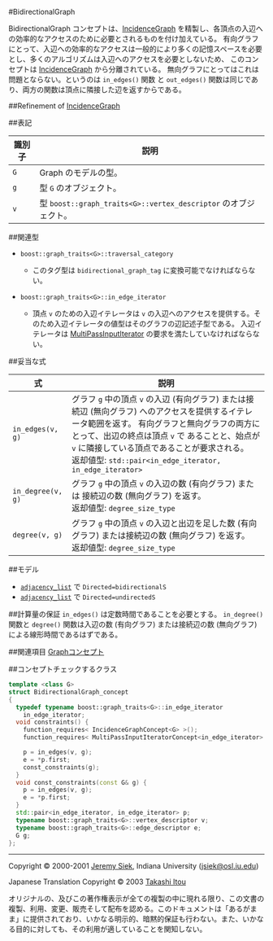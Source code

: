 #BidirectionalGraph

BidirectionalGraph コンセプトは、[IncidenceGraph](./IncidenceGraph.md) を精製し、各頂点の入辺への効率的なアクセスのために必要とされるものを付け加えている。 有向グラフにとって、入辺への効率的なアクセスは一般的により多くの記憶スペースを必要とし、多くのアルゴリズムは入辺へのアクセスを必要としないため、 このコンセプトは [IncidenceGraph](./IncidenceGraph.md) から分離されている。 無向グラフにとってはこれは問題とならない。というのは `in_edges()` 関数 と `out_edges()` 関数は同じであり、両方の関数は頂点に隣接した辺を返すからである。


##Refinement of
[IncidenceGraph](./IncidenceGraph.md)


##表記

| 識別子 | 説明 |
|--------|------|
| `G`    | Graph のモデルの型。 |
| `g`    | 型 `G` のオブジェクト。 |
| `v`    | 型 `boost::graph_traits<G>::vertex_descriptor` のオブジェクト。 |


##関連型

- `boost::graph_traits<G>::traversal_category`
	- このタグ型は `bidirectional_graph_tag` に変換可能でなければならない。

- `boost::graph_traits<G>::in_edge_iterator`
	- 頂点 `v` のための入辺イテレータは `v` の入辺へのアクセスを提供する。そのため入辺イテレータの値型はそのグラフの辺記述子型である。 入辺イテレータは [MultiPassInputIterator](./MultiPassInputIterator.md) の要求を満たしていなければならない。


##妥当な式

| 式 | 説明 |
|----|------|
| `in_edges(v, g)` | グラフ `g` 中の頂点 `v` の入辺 (有向グラフ) または接続辺 (無向グラフ) へのアクセスを提供するイテレータ範囲を返す。 有向グラフと無向グラフの両方にとって、出辺の終点は頂点 `v` で あることと、始点が `v` に隣接している頂点であることが要求される。<br/> 返却値型: `std::pair<in_edge_iterator, in_edge_iterator>` |
| `in_degree(v, g)` | グラフ `g` 中の頂点 `v` の入辺の数 (有向グラフ) または 接続辺の数 (無向グラフ) を返す。<br/> 返却値型: `degree_size_type` |
| `degree(v, g)`    | グラフ `g` 中の頂点 `v` の入辺と出辺を足した数 (有向グラフ) または接続辺の数 (無向グラフ) を返す。<br/> 返却値型: `degree_size_type` |


##モデル
- [`adjacency_list`](./adjacency_list.md) で `Directed=bidirectionalS`
- [`adjacency_list`](./adjacency_list.md) で `Directed=undirectedS`


##計算量の保証
`in_edges()` は定数時間であることを必要とする。 `in_degree()` 関数と `degree()` 関数は入辺の数 (有向グラフ) または接続辺の数 (無向グラフ) による線形時間であるはずである。


##関連項目
[Graphコンセプト](./graph_concepts.md)


##コンセプトチェックするクラス

```cpp
template <class G>
struct BidirectionalGraph_concept
{
  typedef typename boost::graph_traits<G>::in_edge_iterator
    in_edge_iterator;
  void constraints() {
    function_requires< IncidenceGraphConcept<G> >();
    function_requires< MultiPassInputIteratorConcept<in_edge_iterator> >();

    p = in_edges(v, g);
    e = *p.first;
    const_constraints(g);
  }
  void const_constraints(const G& g) {
    p = in_edges(v, g);
    e = *p.first;
  }
  std::pair<in_edge_iterator, in_edge_iterator> p;
  typename boost::graph_traits<G>::vertex_descriptor v;
  typename boost::graph_traits<G>::edge_descriptor e;
  G g;
};
```


***
Copyright © 2000-2001 [Jeremy Siek](http://www.boost.org/doc/libs/1_31_0/people/jeremy_siek.htm), Indiana University (<jsiek@osl.iu.edu>)

Japanese Translation Copyright © 2003 [Takashi Itou](takashi-it@po6.nsk.ne.jp)

オリジナルの、及びこの著作権表示が全ての複製の中に現れる限り、この文書の複製、利用、変更、販売そして配布を認める。このドキュメントは「あるがまま」に提供されており、いかなる明示的、暗黙的保証も行わない。また、いかなる目的に対しても、その利用が適していることを関知しない。

